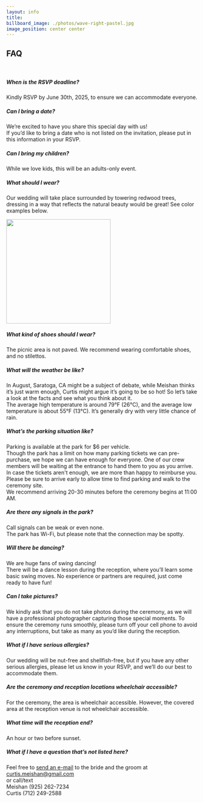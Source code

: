 ```yaml
---
layout: info
title: 
billboard_image: ./photos/wave-right-pastel.jpg
image_position: center center
---
```

## FAQ  
<br>

##### When is the RSVP deadline?
Kindly RSVP by June 30th, 2025, to ensure we can accommodate everyone.

##### Can I bring a date?
We’re excited to have you share this special day with us!  
If you’d like to
bring a date who is not listed on the invitation, please put in this
information in your RSVP.


##### Can I bring my children?
While we love kids, this will be an adults-only event.

##### What should I wear?
Our wedding will take place surrounded by towering redwood trees, dressing in a
way that reflects the natural beauty would be great! See color examples below.  

<img src="{{ site.baseurl }}/assets/redwood-national-park.jpeg" style="width:275px;"/> 

##### What kind of shoes should I wear?
The picnic area is not paved. We recommend wearing comfortable shoes, and no stilettos.

##### What will the weather be like?
In August, Saratoga, CA might be a subject of debate, while Meishan thinks it’s
just warm enough, Curtis might argue it’s going to be so hot! So let’s take a look
at the facts and see what you think about it.  
The average high temperature is
around 79°F (26°C), and the average low temperature is about 55°F (13°C). It’s
generally dry with very little chance of rain. 

##### What’s the parking situation like?
Parking is available at the park for $6 per vehicle.  
Though the park has a limit on how many parking tickets we can pre-purchase, we hope we can have enough for everyone. 
One of our crew members will be waiting at the entrance to
hand them to you as you arrive.  
In case the tickets aren't enough, we are more than happy to reimburse you.  
Please be sure to arrive early to allow time to find parking and walk to the ceremony site.  
We recommend arriving 20-30 minutes before the ceremony begins at 11:00 AM.

##### Are there any signals in the park?
Call signals can be weak or even none.  
The park has Wi-Fi, but please note that
the connection may be spotty.

##### Will there be dancing?
We are huge fans of swing dancing!  
There will be a dance lesson during the
reception, where you’ll learn some basic swing moves. No experience or partners
are required,  just come ready to have fun!  

##### Can I take pictures?
We kindly ask that you do not take photos during the ceremony, as we will have
a professional photographer capturing those special moments. To ensure the
ceremony runs smoothly, please turn off your cell phone to avoid any
interruptions, but take as many as you’d like during the reception.

##### What if I have serious allergies?
Our wedding will be nut-free and shellfish-free, but if you have any other serious allergies, please let us know in your RSVP, and we’ll do our best to
accommodate them.

##### Are the ceremony and reception locations wheelchair accessible?
For the ceremony, the area is wheelchair accessible. However, the covered area
at the reception venue is not wheelchair accessible.

##### What time will the reception end?
An hour or two before sunset.

##### What if I have a question that’s not listed here?
Feel free to <a href="mailto:curtis.meishan@gmail.com">send an e-mail</a> to the bride and the groom at  
<a href="mailto: curtis.meishan@gmail.com">curtis.meishan@gmail.com</a>  
or call/text  
Meishan (925) 262-7234  
Curtis (712) 249-2588  
